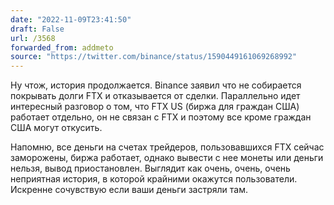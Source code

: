 ```yaml
---
date: "2022-11-09T23:41:50"
draft: False
url: /3568
forwarded_from: addmeto
source: "https://twitter.com/binance/status/1590449161069268992"
---
```


Ну чтож, история продолжается. Binance заявил что не собирается покрывать долги FTX и отказывается от сделки. Параллельно идет интересный разговор о том, что FTX US (биржа для граждан США) работает отдельно, он не связан с FTX и поэтому все кроме граждан США могут откусить.

Напомню, все деньги на счетах трейдеров, пользовавшихся FTX сейчас заморожены, биржа работает, однако вывести с нее монеты или деньги нельзя, вывод приостановлен. Выглядит как очень, очень, очень неприятная история, в которой крайними окажутся пользователи. Искренне сочувствую если ваши деньги застряли там.
